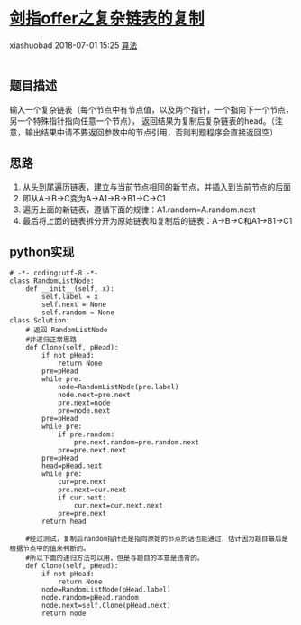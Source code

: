 <div class="blog-article">
    <h1><a href="p.html?p=算法/剑指offer之复杂链表的复制" class="title">剑指offer之复杂链表的复制</a></h1>
    <span class="author">xiashuobad</span>
    <span class="time">2018-07-01 15:25</span>
    <span><a href="tags.html?t=算法" class="tag">算法</a></span>
    </div>
<br/>

## 题目描述 ##
输入一个复杂链表（每个节点中有节点值，以及两个指针，一个指向下一个节点，另一个特殊指针指向任意一个节点），
返回结果为复制后复杂链表的head。（注意，输出结果中请不要返回参数中的节点引用，否则判题程序会直接返回空）
## 思路 ##
1. 从头到尾遍历链表，建立与当前节点相同的新节点，并插入到当前节点的后面
2. 即从A->B->C变为A->A1->B->B1->C->C1
3. 遍历上面的新链表，遵循下面的规律：A1.random=A.random.next
4. 最后将上面的链表拆分开为原始链表和复制后的链表：A->B->C和A1->B1->C1

## python实现 ##
	# -*- coding:utf-8 -*-
	class RandomListNode:
	    def __init__(self, x):
	        self.label = x
	        self.next = None
	        self.random = None
	class Solution:
	    # 返回 RandomListNode
	    #非递归正常思路
	    def Clone(self, pHead):
	        if not pHead:
	            return None
	        pre=pHead
	        while pre:
	            node=RandomListNode(pre.label)
	            node.next=pre.next
	            pre.next=node
	            pre=node.next
	        pre=pHead
	        while pre:
	            if pre.random:
	                pre.next.random=pre.random.next
	            pre=pre.next.next
	        pre=pHead
	        head=pHead.next
	        while pre:
	            cur=pre.next
	            pre.next=cur.next
	            if cur.next:
	                cur.next=cur.next.next
	            pre=pre.next
	        return head

		#经过测试，复制后random指针还是指向原始的节点的话也能通过，估计因为题目最后是根据节点中的值来判断的。
	    #所以下面的递归方法可以用，但是与题目的本意是违背的。
	    def Clone(self, pHead):
	        if not pHead:
	            return None
	        node=RandomListNode(pHead.label)
	        node.random=pHead.random
	        node.next=self.Clone(pHead.next)
	        return node